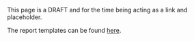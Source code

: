 This page is a DRAFT and for the time being acting as a link and placeholder.

The report templates can be found [here](https://github.ibm.com/XFIR/DFIR-wiki/blob/master/documents/report%20templates/).